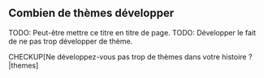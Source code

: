 <!-- Page: #535 Nombre de thèmes -->

## Combien de thèmes développer

<adminonly>
  TODO: Peut-être mettre ce titre en titre de page.
</adminonly>


<adminonly>
  TODO: Développer le fait de ne pas trop développer de thème.
</adminonly>

CHECKUP[Ne développez-vous pas trop de thèmes dans votre histoire ?|themes] 
